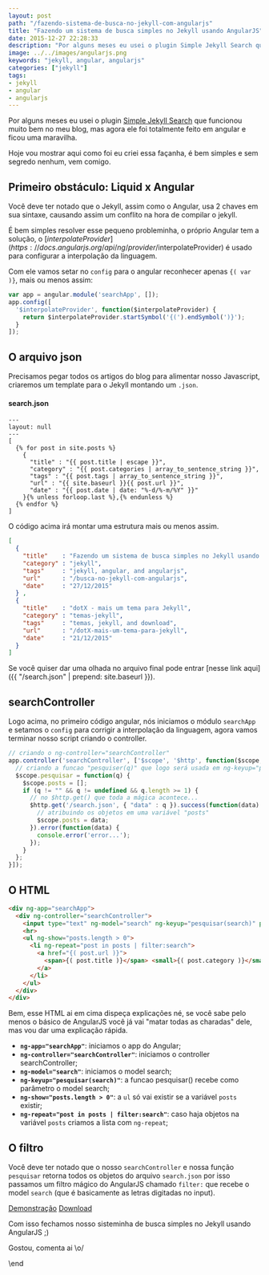```yaml
---
layout: post
path: "/fazendo-sistema-de-busca-no-jekyll-com-angularjs"
title: "Fazendo um sistema de busca simples no Jekyll usando AngularJS"
date: 2015-12-27 22:28:33
description: "Por alguns meses eu usei o plugin Simple Jekyll Search que funcionou muito bem no meu blog"
image: ../../images/angularjs.png
keywords: "jekyll, angular, angularjs"
categories: ["jekyll"]
tags:
- jekyll
- angular
- angularjs
---
```


Por alguns meses eu usei o plugin [Simple Jekyll Search](https://github.com/christian-fei/Simple-Jekyll-Search) que funcionou muito bem no meu blog, mas agora ele foi totalmente feito em angular e ficou uma maravilha.

Hoje vou mostrar aqui como foi eu criei essa façanha, é bem simples e sem segredo nenhum, vem comigo.

## Primeiro obstáculo: Liquid x Angular

Você deve ter notado que o Jekyll, assim como o Angular, usa 2 chaves em sua sintaxe, causando assim um conflito na hora de compilar o jekyll.

É bem simples resolver esse pequeno probleminha, o próprio Angular tem a solução, o [$interpolateProvider](https://docs.angularjs.org/api/ng/provider/$interpolateProvider) é usado para configurar a interpolação da linguagem.

Com ele vamos setar no `config` para o angular reconhecer apenas `{( var )}`, mais ou menos assim:

```javascript
var app = angular.module('searchApp', []);
app.config([
  '$interpolateProvider', function($interpolateProvider) {
    return $interpolateProvider.startSymbol('{(').endSymbol(')}');
  }
]);
```

## O arquivo json

Precisamos pegar todos os artigos do blog para alimentar nosso Javascript, criaremos um template para o Jekyll montando um `.json`.

#### search.json

```liquid
---
layout: null
---
[
  {% for post in site.posts %}
    {
      "title" : "{{ post.title | escape }}",
      "category" : "{{ post.categories | array_to_sentence_string }}",
      "tags" : "{{ post.tags | array_to_sentence_string }}",
      "url" : "{{ site.baseurl }}{{ post.url }}",
      "date" : "{{ post.date | date: "%-d/%-m/%Y" }}"
    }{% unless forloop.last %},{% endunless %}
  {% endfor %}
]
```

O código acima irá montar uma estrutura mais ou menos assim.

```json
[
  {
    "title"    : "Fazendo um sistema de busca simples no Jekyll usando AngularJS",
    "category" : "jekyll",
    "tags"     : "jekyll, angular, and angularjs",
    "url"      : "/busca-no-jekyll-com-angularjs",
    "date"     : "27/12/2015"
  } ,
  {
    "title"    : "dotX - mais um tema para Jekyll",
    "category" : "temas-jekyll",
    "tags"     : "temas, jekyll, and download",
    "url"      : "/dotX-mais-um-tema-para-jekyll",
    "date"     : "21/12/2015"
  }
]
```

Se você quiser dar uma olhada no arquivo final pode entrar [nesse link aqui]({{ "/search.json" | prepend: site.baseurl }}).

## searchController

Logo acima, no primeiro código angular, nós iniciamos o módulo `searchApp` e setamos o `config` para corrigir a interpolação da linguagem, agora vamos terminar nosso script criando o controller.

```javascript
// criando o ng-controller="searchController"
app.controller('searchController', ['$scope', '$http', function($scope, $http){
  // criando a funcao "pesquiser(q)" que logo será usada em ng-keyup="pesquisar(search)"
  $scope.pesquisar = function(q) {
    $scope.posts = [];
    if (q != "" && q != undefined && q.length >= 1) {
      // no $http.get() que toda a mágica acontece...
      $http.get('/search.json', { "data" : q }).success(function(data) {
        // atribuindo os objetos em uma variável "posts"
        $scope.posts = data;
      }).error(function(data) {
        console.error('error...');
      });
    }
  };
}]);
```

## O HTML

```html
<div ng-app="searchApp">
  <div ng-controller="searchController">
    <input type="text" ng-model="search" ng-keyup="pesquisar(search)" placeholder="Digite: sass, javascript, ruby, gulp, php..." autofocus autocomplete="off">
    <hr>
    <ul ng-show="posts.length > 0">
      <li ng-repeat="post in posts | filter:search">
        <a href="{( post.url )}">
          <span>{( post.title )}</span> <small>{( post.category )}</small>
        </a>
      </li>
    </ul>
  </div>
</div>
```

Bem, esse HTML ai em cima dispeça explicações né, se você sabe pelo menos o básico de AngularJS você já vai "matar todas as charadas" dele, mas vou dar uma explicação rápida.

* **`ng-app="searchApp"`**: iniciamos o app do Angular;
* **`ng-controller="searchController"`**: iniciamos o controller searchController;
* **`ng-model="search"`**: iniciamos o model search;
* **`ng-keyup="pesquisar(search)"`**: a funcao pesquisar() recebe como parâmetro o model search;
* **`ng-show="posts.length > 0"`**: a `ul` só vai existir se a variável `posts` existir;
* **`ng-repeat="post in posts | filter:search"`**: caso haja objetos na variável `posts` criamos a lista com `ng-repeat`;

## O filtro

Você deve ter notado que o nosso `searchController` e nossa função `pesquisar` retorna todos os objetos do arquivo `search.json` por isso passamos um filtro mágico do AngularJS chamado `filter:` que recebe o model `search` (que é basicamente as letras digitadas no input).

[Demonstração](http://nandomoreira.me/busca-no-jekyll-com-angularjs/) [Download](https://github.com/nandomoreirame/busca-no-jekyll-com-angularjs)

Com isso fechamos nosso sisteminha de busca simples no Jekyll usando AngularJS ;)

Gostou, comenta ai \o/

\end
